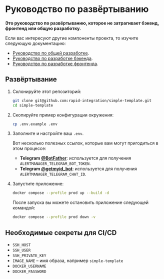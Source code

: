# Руководство по развёртыванию

**Это руководство по развёртыванию, которое не затрагивает бэкенд, фронтенд или общую разработку.**

Если вас интересуют другие компоненты проекта, то изучите следующую документацию:

- [Руководство по общей разработке](./CONTRIBUTING.md).
- [Руководство по разработке бэкенда](../apps/backend/docs/CONTRIBUTING.md).
- [Руководство по разработке фронтенда](../apps/frontend/docs/CONTRIBUTING.md).

## Развёртывание

1. Склонируйте этот репозиторий:

   ```sh
   git clone git@github.com:rapid-integration/simple-template.git
   cd simple-template
   ```

2. Скопируйте пример конфигурации окружения:

   ```sh
   cp .env.example .env
   ```

3. Заполните и настройте ваш `.env`.

   Вот несколько полезных ссылок, которые вам могут пригодиться в этом процессе:

   - **Telegram [@BotFather](https://t.me/BotFather)**: используется для получения `ALERTMANAGER_TELEGRAM_BOT_TOKEN`.
   - **Telegram [@getmyid_bot](https://t.me/getmyid_bot)**: используется для получения `ALERTMANAGER_TELEGRAM_CHAT_ID`.

4. Запустите приложение:

   ```sh
   docker compose --profile prod up --build -d
   ```

   После запуска вы можете остановить приложение следующей командой:

   ```sh
   docker compose --profile prod down -v
   ```

## Необходимые секреты для CI/CD

- `SSH_HOST`
- `SSH_USER`
- `SSH_PRIVATE_KEY`
- `IMAGE_NAME` – имя образа, например `simple-template`
- `DOCKER_USERNAME`
- `DOCKER_PASSWORD`
